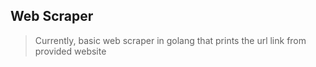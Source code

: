 ## Web Scraper
> Currently, basic web scraper in golang that prints the url link from provided website